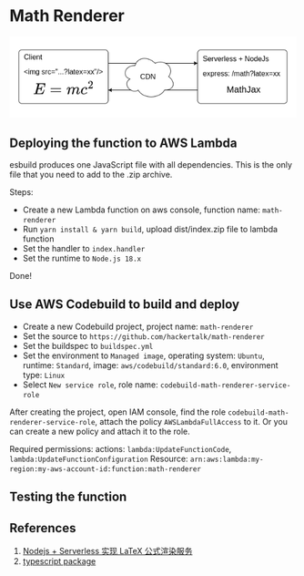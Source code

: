 # Math Renderer

![](./schematic-diagram.png)

## Deploying the function to AWS Lambda

esbuild produces one JavaScript file with all dependencies. This is the only file that you need to
add to the .zip archive.

Steps:

- Create a new Lambda function on aws console, function name: `math-renderer`
- Run `yarn install & yarn build`, upload dist/index.zip file to lambda function
- Set the handler to `index.handler`
- Set the runtime to `Node.js 18.x`

Done!

## Use AWS Codebuild to build and deploy

- Create a new Codebuild project, project name: `math-renderer`
- Set the source to `https://github.com/hackertalk/math-renderer`
- Set the buildspec to `buildspec.yml`
- Set the environment to `Managed image`, operating system: `Ubuntu`, runtime: `Standard`,
  image: `aws/codebuild/standard:6.0`, environment type: `Linux`
- Select `New service role`, role name: `codebuild-math-renderer-service-role`

After creating the project, open IAM console, find the role `codebuild-math-renderer-service-role`,
attach the policy `AWSLambdaFullAccess` to it.
Or you can create a new policy and attach it to the role.

Required permissions:
actions: `lambda:UpdateFunctionCode`, `lambda:UpdateFunctionConfiguration`
Resource: `arn:aws:lambda:my-region:my-aws-account-id:function:math-renderer`

## Testing the function

## References

1. [Nodejs + Serverless 实现 LaTeX 公式渲染服务](https://markdowner.net/article/235800197744746496)
2. [typescript package](https://docs.aws.amazon.com/lambda/latest/dg/typescript-package.html)
